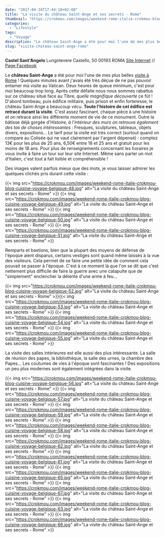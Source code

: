 ```yaml
---
date: "2017-04-24T17:44:18+02:00"
title: "La visite du château Saint-Ange et ses secrets - Rome"
thumbnail: "https://crokmou.com/images/weekend-rome-italie-crokmou-blog-cuisine-voyage-belgique-70.jpg"
categories:
  - "Lifestyle"
tags:
  - "Voyage"
description: "Le château Saint-Ange a été pour moi l'une de mes plus belles visite à Rome ! Quelques minutes avant j'avais été très déçue ..."
slug: "visite-chateau-saint-ange-rome"
---
```


**Castel Sant'Angelo** Lungotevere Castello, 50 00193 ROMA [Site Internet](http://castelsantangelo.beniculturali.it/) // [Page Facebook](https://www.facebook.com/Museo-Nazionale-di-Castel-SantAngelo-419533098197881/)

Le **château Saint-Ange** a été pour moi l'une de mes plus belles [visite à Rome](https://crokmou.com/2017/01/citytrip-a-rome-italie) ! Quelques minutes avant j'avais été très déçue de ne pas pouvoir entamer ma visite au Vatican. Deux heures de queue minimum, c'est pour moi beaucoup trop long. Après cette défaite nous nous sommes rabattus sur ce château situé face au Tibre, _quelle magnifique découverte_ ce fût ! D'abord tombeau, puis édifice militaire, puis prison et enfin forteresse, le château Saint-Ange a beaucoup vécu. **Toute l'histoire de cet édifice est retracé durant la visite**. C'est assez fascinant, chaque pièce à une histoire et on retrace ainsi les différents moment de vie de ce monument. Outre la bâtisse déjà gorgée d'Histoire, _à l'intérieur des murs on retrouve également des tas de choses intéressantes_ : Fresques, sculptures, tableaux, objets divers, expositions... Le tarif pour la visite est très correct (surtout quand on compare au Colisée qui ne vaut clairement par l'argent dépensé) : comptez 13€ pour les plus de 25 ans, 6,50€ entre 18 et 25 ans et gratuit pour les moins de 18 ans. Pour plus de renseignements concernant les horaires je vous invite à faire un tour sur leur site Internet. Même sans parler un mot d'Italien, c'est tout à fait lisible et compréhensible !

Des images valent parfois mieux que des mots, je vous laisser admirer les quelques clichés pris durant cette visite :

{{< img src="https://crokmou.com/images/weekend-rome-italie-crokmou-blog-cuisine-voyage-belgique-48.jpg" alt="La visite du château Saint-Ange et ses secrets - Rome" >}} {{< img src="https://crokmou.com/images/weekend-rome-italie-crokmou-blog-cuisine-voyage-belgique-49.jpg" alt="La visite du château Saint-Ange et ses secrets - Rome" >}} {{< img src="https://crokmou.com/images/weekend-rome-italie-crokmou-blog-cuisine-voyage-belgique-50.jpg" alt="La visite du château Saint-Ange et ses secrets - Rome" >}} {{< img src="https://crokmou.com/images/weekend-rome-italie-crokmou-blog-cuisine-voyage-belgique-51.jpg" alt="La visite du château Saint-Ange et ses secrets - Rome" >}}

Remparts et bastions, bien que la plupart des moyens de défense de l'époque aient disparus, certains vestiges sont quand même laissés à la vue des visiteurs. Cela permet de se faire une petite idée de comment cela pouvait se passer à l'époque. C'est à ce moment là que l'on se dit que c'est nettement plus difficile de faire la guerre avec une catapulte que de "simplement" enclencher la détente d'une arme à feu...

{{< img src="https://crokmou.com/images/weekend-rome-italie-crokmou-blog-cuisine-voyage-belgique-52.jpg" alt="La visite du château Saint-Ange et ses secrets - Rome" >}}{{< img src="https://crokmou.com/images/weekend-rome-italie-crokmou-blog-cuisine-voyage-belgique-53.jpg" alt="La visite du château Saint-Ange et ses secrets - Rome" >}} {{< img src="https://crokmou.com/images/weekend-rome-italie-crokmou-blog-cuisine-voyage-belgique-54.jpg" alt="La visite du château Saint-Ange et ses secrets - Rome" >}} {{< img src="https://crokmou.com/images/weekend-rome-italie-crokmou-blog-cuisine-voyage-belgique-55.jpg" alt="La visite du château Saint-Ange et ses secrets - Rome" >}}

La visite des salles intérieures est elle aussi des plus intéressante. La salle de réunion des papes, la bibliothèque, la salle des urnes, la chambre des Papes... Les coutumes de vies à l'époque sont fascinantes ! Des expositions un peu plus modernes sont également intégrées dans la visite.

{{< img src="https://crokmou.com/images/weekend-rome-italie-crokmou-blog-cuisine-voyage-belgique-56.jpg" alt="La visite du château Saint-Ange et ses secrets - Rome" >}} {{< img src="https://crokmou.com/images/weekend-rome-italie-crokmou-blog-cuisine-voyage-belgique-57.jpg" alt="La visite du château Saint-Ange et ses secrets - Rome" >}} {{< img src="https://crokmou.com/images/weekend-rome-italie-crokmou-blog-cuisine-voyage-belgique-59.jpg" alt="La visite du château Saint-Ange et ses secrets - Rome" >}} {{< img src="https://crokmou.com/images/weekend-rome-italie-crokmou-blog-cuisine-voyage-belgique-58.jpg" alt="La visite du château Saint-Ange et ses secrets - Rome" >}} {{< img src="https://crokmou.com/images/weekend-rome-italie-crokmou-blog-cuisine-voyage-belgique-62.jpg" alt="La visite du château Saint-Ange et ses secrets - Rome" >}} {{< img src="https://crokmou.com/images/weekend-rome-italie-crokmou-blog-cuisine-voyage-belgique-61.jpg" alt="La visite du château Saint-Ange et ses secrets - Rome" >}} {{< img src="https://crokmou.com/images/weekend-rome-italie-crokmou-blog-cuisine-voyage-belgique-65.jpg" alt="La visite du château Saint-Ange et ses secrets - Rome" >}} {{< img src="https://crokmou.com/images/weekend-rome-italie-crokmou-blog-cuisine-voyage-belgique-67.jpg" alt="La visite du château Saint-Ange et ses secrets - Rome" >}} {{< img src="https://crokmou.com/images/weekend-rome-italie-crokmou-blog-cuisine-voyage-belgique-63.jpg" alt="La visite du château Saint-Ange et ses secrets - Rome" >}} {{< img src="https://crokmou.com/images/weekend-rome-italie-crokmou-blog-cuisine-voyage-belgique-66.jpg" alt="La visite du château Saint-Ange et ses secrets - Rome" >}}